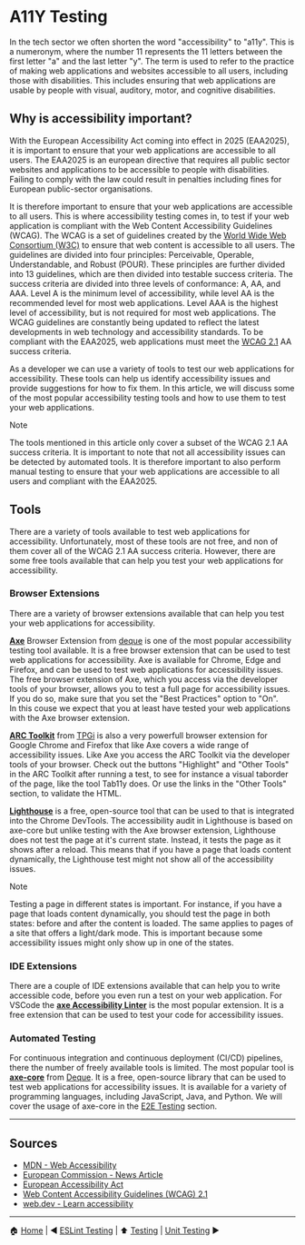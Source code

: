 # A11Y Testing

In the tech sector we often shorten the word "accessibility" to "a11y". This is a numeronym, where the number 11
represents the 11 letters between the first letter "a" and the last letter "y". The term is used to refer to the
practice of making web applications and websites accessible to all users, including those with disabilities. This
includes ensuring that web applications are usable by people with visual, auditory, motor, and cognitive disabilities.

## Why is accessibility important?

With the European Accessibility Act coming into effect in 2025 (EAA2025), it is important to ensure that your web
applications are accessible to all users. The EAA2025 is an european directive that requires all public sector websites
and applications to be accessible to people with disabilities. Failing to comply with the law could result in penalties
including fines for European public-sector organisations.

It is therefore important to ensure that your web applications are accessible to all users. This is where accessibility
testing comes in, to test if your web application is compliant with the Web Content Accessibility Guidelines (WCAG). The
WCAG is a set of guidelines created by the [World Wide Web Consortium (W3C)](https://www.w3.org/) to ensure that web
content is accessible to all users. The guidelines are divided into four principles: Perceivable, Operable,
Understandable, and Robust (POUR). These principles are further divided into 13 guidelines, which are then divided into
testable success criteria. The success criteria are divided into three levels of conformance: A, AA, and AAA. Level A is
the minimum level of accessibility, while level AA is the recommended level for most web applications. Level AAA is the
highest level of accessibility, but is not required for most web applications. The WCAG guidelines are constantly being
updated to reflect the latest developments in web technology and accessibility standards. To be compliant with the
EAA2025, web applications must meet the [WCAG 2.1](https://www.w3.org/TR/WCAG21/) AA success criteria.

As a developer we can use a variety of tools to test our web applications for accessibility. These tools can help us
identify accessibility issues and provide suggestions for how to fix them. In this article, we will discuss some of the
most popular accessibility testing tools and how to use them to test your web applications.

> [!NOTE]
>
> The tools mentioned in this article only cover a subset of the WCAG 2.1 AA success criteria. It is important to note
> that not all accessibility issues can be detected by automated tools. It is therefore important to also perform manual
> testing to ensure that your web applications are accessible to all users and compliant with the EAA2025.

## Tools

There are a variety of tools available to test web applications for accessibility. Unfortunately, most of these tools
are not free, and non of them cover all of the WCAG 2.1 AA success criteria. However, there are some free tools
available that can help you test your web applications for accessibility.

### Browser Extensions

There are a variety of browser extensions available that can help you test your web applications for accessibility.

[**Axe**](https://www.deque.com/axe/) Browser Extension from [deque](https://www.deque.com/) is one of the most popular
accessibility testing tool available. It is a free browser extension that can be used to test web applications for
accessibility. Axe is available for Chrome, Edge and Firefox, and can be used to test web applications for accessibility
issues.  
The free browser extension of Axe, which you access via the developer tools of your browser, allows you to test a full
page for accessibility issues. If you do so, make sure that you set the "Best Practices" option to "On".  
In this couse we expect that you at least have tested your web applications with the Axe browser extension.

[**ARC Toolkit**](https://www.tpgi.com/arc-platform/arc-toolkit/) from [TPGi](https://www.tpgi.com/) is also a very
powerfull browser extension for Google Chrome and Firefox that like Axe covers a wide range of accessibility issues.
Like Axe you access the ARC Toolkit via the developer tools of your browser. Check out the buttons "Highlight" and
"Other Tools" in the ARC Toolkit after running a test, to see for instance a visual taborder of the page, like the tool
Tab11y does. Or use the links in the "Other Tools" section, to validate the HTML.

[**Lighthouse**](https://developers.google.com/web/tools/lighthouse) is a free, open-source tool that can be used to
that is integrated into the Chrome DevTools. The accessibility audit in Lighthouse is based on axe-core but unlike
testing with the Axe browser extension, Lighthouse does not test the page at it's current state. Instead, it tests the
page as it shows after a reload. This means that if you have a page that loads content dynamically, the Lighthouse test
might not show all of the accessibility issues.

> [!NOTE]
>
> Testing a page in different states is important. For instance, if you have a page that loads content dynamically, you
> should test the page in both states: before and after the content is loaded. The same applies to pages of a site that
> offers a light/dark mode. This is important because some accessibility issues might only show up in one of the states.

### IDE Extensions

There are a couple of IDE extensions available that can help you to write accessible code, before you even run a test on
your web application. For VSCode the
[**axe Accessibility Linter**](https://marketplace.visualstudio.com/items?itemName=DequeSystems.axe-linter) is the most
popular extension. It is a free extension that can be used to test your code for accessibility issues.

### Automated Testing

For continuous integration and continuous deployment (CI/CD) pipelines, there the number of freely available tools is
limited. The most popular tool is [**axe-core**](https://github.com/dequelabs/axe-core) from
[Deque](https://www.deque.com/). It is a free, open-source library that can be used to test web applications for
accessibility issues. It is available for a variety of programming languages, including JavaScript, Java, and Python.
We will cover the usage of axe-core in the [E2E Testing](./e2e-testing.md) section.

---

## Sources

- [MDN - Web Accessibility](https://developer.mozilla.org/en-US/docs/Web/Accessibility)
- [European Commission - News Article](https://accessible-eu-centre.ec.europa.eu/content-corner/news/eaa-comes-effect-june-2025-are-you-ready-2025-01-31_en)
- [European Accessibility Act](https://ec.europa.eu/social/main.jsp?catId=1202&langId=en)
- [Web Content Accessibility Guidelines (WCAG) 2.1](https://www.w3.org/TR/WCAG21/)
- [web.dev - Learn accessibility](https://web.dev/learn/accessibility/)

---

:house: [Home](../README.md) | :arrow_backward: [ESLint Testing](./eslint-testing.md) | :arrow_up:
[Testing](./README.md) | [Unit Testing](./unit-testing.md) :arrow_forward:

